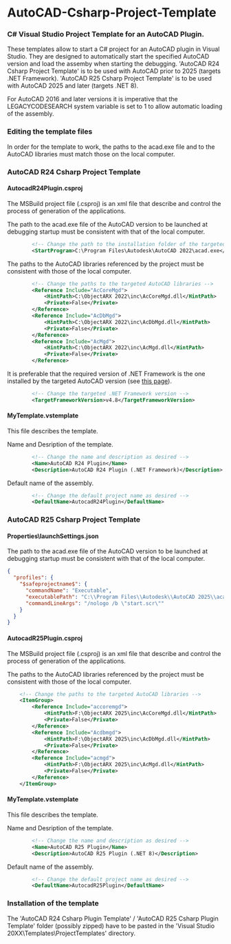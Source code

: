 # AutoCAD-Csharp-Project-Template
### C# Visual Studio Project Template for an AutoCAD Plugin.
These templates allow to start a C# project for an AutoCAD plugin in Visual Studio. They are designed to automatically start the specified AutoCAD version and load the assemby when starting the debugging.
'AutoCAD R24 Csharp Project Template' is to be used with AutoCAD prior to 2025 (targets .NET Framework).
'AutoCAD R25 Csharp Project Template' is to be used with AutoCAD 2025 and later (targets .NET 8).

For AutoCAD 2016 and later versions it is imperative that the LEGACYCODESEARCH system variable is set to 1 to allow automatic loading of the assembly. 

### Editing the template files
In order for the template to work, the paths to the acad.exe file and to the AutoCAD libraries must match those on the local computer.

### AutoCAD R24 Csharp Project Template

#### AutocadR24Plugin.csproj
The MSBuild project file (.csproj) is an xml file that describe and control the process of generation of the applications.

The path to the acad.exe file of the AutoCAD version to be launched at debugging startup must be consistent with that of the local computer.
```	xml
		<!-- Change the path to the installation folder of the targeted AutoCAD version -->
		<StartProgram>C:\Program Files\Autodesk\AutoCAD 2022\acad.exe</StartProgram>
```
The paths to the AutoCAD libraries referenced by the project must be consistent with those of the local computer.
``` xml
	    <!-- Change the paths to the targeted AutoCAD libraries -->
		<Reference Include="AcCoreMgd">
			<HintPath>C:\ObjectARX 2022\inc\AcCoreMgd.dll</HintPath>
			<Private>False</Private>
		</Reference>
		<Reference Include="AcDbMgd">
			<HintPath>C:\ObjectARX 2022\inc\AcDbMgd.dll</HintPath>
			<Private>False</Private>
		</Reference>
		<Reference Include="AcMgd">
			<HintPath>C:\ObjectARX 2022\inc\AcMgd.dll</HintPath>
			<Private>False</Private>
		</Reference>
```
It is preferable that the required version of .NET Framework is the one installed by the targeted AutoCAD version (see [this page](https://help.autodesk.com/view/OARX/2022/ENU/?guid=GUID-450FD531-B6F6-4BAE-9A8C-8230AAC48CB4)).
``` xml
		<!-- Change the targeted .NET Framework version -->
		<TargetFrameworkVersion>v4.8</TargetFrameworkVersion>
```
#### MyTemplate.vstemplate
This file describes the template.

Name and Desription of the template.
``` xml
		<!-- Change the name and description as desired -->
		<Name>AutoCAD R24 Plugin</Name>
		<Description>AutoCAD R24 Plugin (.NET Framework)</Description>
```
Default name of the assembly.
``` xml
		<!-- Change the default project name as desired -->
		<DefaultName>AutocadR24Plugin</DefaultName>
```

### AutoCAD R25 Csharp Project Template

#### Properties\launchSettings.json
The path to the acad.exe file of the AutoCAD version to be launched at debugging startup must be consistent with that of the local computer.
```	json
{
  "profiles": {
    "$safeprojectname$": {
      "commandName": "Executable",
      "executablePath": "C:\\Program Files\\Autodesk\\AutoCAD 2025\\acad.exe",
      "commandLineArgs": "/nologo /b \"start.scr\""
    }
  }
}
```

#### AutocadR25Plugin.csproj
The MSBuild project file (.csproj) is an xml file that describe and control the process of generation of the applications.

The paths to the AutoCAD libraries referenced by the project must be consistent with those of the local computer.
``` xml
	<!-- Change the paths to the targeted AutoCAD libraries -->
	<ItemGroup>
		<Reference Include="accoremgd">
			<HintPath>F:\ObjectARX 2025\inc\AcCoreMgd.dll</HintPath>
			<Private>False</Private>
		</Reference>
		<Reference Include="Acdbmgd">
			<HintPath>F:\ObjectARX 2025\inc\AcDbMgd.dll</HintPath>
			<Private>False</Private>
		</Reference>
		<Reference Include="acmgd">
			<HintPath>F:\ObjectARX 2025\inc\AcMgd.dll</HintPath>
			<Private>False</Private>
		</Reference>
	</ItemGroup>
```
#### MyTemplate.vstemplate
This file describes the template.

Name and Desription of the template.
``` xml
		<!-- Change the name and description as desired -->
		<Name>AutoCAD R25 Plugin</Name>
		<Description>AutoCAD R25 Plugin (.NET 8)</Description>
```
Default name of the assembly.
``` xml
		<!-- Change the default project name as desired -->
		<DefaultName>AutocadR25Plugin</DefaultName>
```
### Installation of the template
The 'AutoCAD R24 Csharp Plugin Template' / 'AutoCAD R25 Csharp Plugin Template' folder (possibly zipped) have to be pasted in the 'Visual Studio 20XX\Templates\ProjectTemplates' directory.
